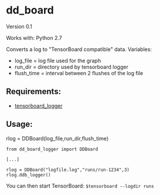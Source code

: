 # dd_board
Version 0.1

Works with: Python 2.7

Converts a log to "TensorBoard compatible" data.
Variables:

- log_file = log file used for the graph
- run_dir = directory used by tensorboard logger
- flush_time = interval between 2 flushes of the log file


Requirements:
-------------

- [tensorboard_logger](https://github.com/TeamHG-Memex/tensorboard_logger)

Usage:
------
rlog = DDBoard(log_file,run_dir,flush_time)

```
from dd_board_logger import DDBoard

[...]

rlog = DDBoard("logfile.log","runs/run-1234",3)
rlog.ddb_logger()

```

You can then start TensorBoard:
```$tensorboard --logdir runs```

